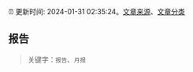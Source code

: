:alarm_clock: 更新时间: 2024-01-31 02:35:24。[文章来源](/README.md)、[文章分类](/TAGS.md)

## 报告


> 关键字：`报告`、`月报`




